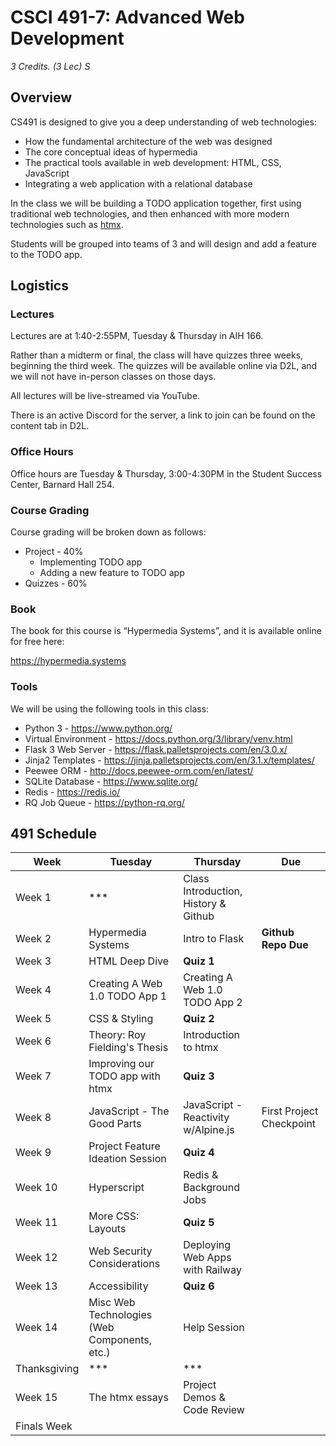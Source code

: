 # CSCI 491-7: Advanced Web Development

_3 Credits. (3 Lec) S_

## Overview

CS491 is designed to give you a deep understanding of web technologies:

* How the fundamental architecture of the web was designed
* The core conceptual ideas of hypermedia
* The practical tools available in web development: HTML, CSS, JavaScript
* Integrating a web application with a relational database

In the class we will be building a TODO application together, first using traditional 
web technologies, and then enhanced with more modern technologies such as [htmx](https://htmx.org).

Students will be grouped into teams of 3 and will design and add a feature to the TODO app.

## Logistics

### Lectures

Lectures are at 1:40-2:55PM, Tuesday & Thursday in AIH 166. 

Rather than a midterm or final, the class will have quizzes three weeks, beginning the third
week. The quizzes will be available online via D2L, and we will not have in-person classes on those days.

All lectures will be live-streamed via YouTube.

There is an active Discord for the server, a link to join can be found on the content tab in D2L.

### Office Hours

Office hours are Tuesday & Thursday, 3:00-4:30PM in the Student Success Center, Barnard Hall 254.

### Course Grading

Course grading will be broken down as follows:

* Project - 40%
  * Implementing TODO app
  * Adding a new feature to TODO app
* Quizzes - 60%

### Book

The book for this course is “Hypermedia Systems”, and it is available online for free here:

https://hypermedia.systems

### Tools

We will be using the following tools in this class:

* Python 3 - https://www.python.org/
* Virtual Environment - https://docs.python.org/3/library/venv.html
* Flask 3 Web Server - https://flask.palletsprojects.com/en/3.0.x/
* Jinja2 Templates - https://jinja.palletsprojects.com/en/3.1.x/templates/
* Peewee ORM - http://docs.peewee-orm.com/en/latest/
* SQLite Database - https://www.sqlite.org/
* Redis - https://redis.io/
* RQ Job Queue - https://python-rq.org/

## 491 Schedule

| Week         | Tuesday                                      | Thursday                             | Due                      |
|--------------|----------------------------------------------|--------------------------------------|--------------------------|
| Week 1       | ***                                          | Class Introduction, History & Github |                          |
| Week 2       | Hypermedia Systems                           | Intro to Flask                       | **Github Repo Due**      |
| Week 3       | HTML Deep Dive                               | **Quiz 1**                           |                          |
| Week 4       | Creating A Web 1.0 TODO App 1                | Creating A Web 1.0 TODO App 2        |                          |
| Week 5       | CSS & Styling                                | **Quiz 2**                           |                          |
| Week 6       | Theory: Roy Fielding's Thesis                | Introduction to htmx                 |                          |
| Week 7       | Improving our TODO app with htmx             | **Quiz 3**                           |                          |
| Week 8       | JavaScript - The Good Parts                  | JavaScript - Reactivity w/Alpine.js  | First Project Checkpoint |
| Week 9       | Project Feature Ideation Session             | **Quiz 4**                           |                          |
| Week 10      | Hyperscript                                  | Redis & Background Jobs              |                          |
| Week 11      | More CSS: Layouts                            | **Quiz 5**                           |                          |
| Week 12      | Web Security Considerations                  | Deploying Web Apps with Railway      |                          |
| Week 13      | Accessibility                                | **Quiz 6**                           |                          |
| Week 14      | Misc Web Technologies (Web Components, etc.) | Help Session                         |                          |
| Thanksgiving | ***                                          | ***                                  |                          |
| Week 15      | The htmx essays                              | Project Demos & Code Review          |                          |
| Finals Week  |                                              |                                      |                          |


